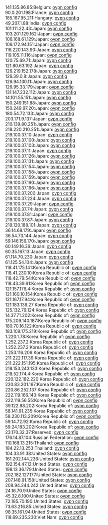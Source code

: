 141.135.86.85:Belgium: [ovpn config](vpn/141_135_86_85.ovpn)  
90.0.201.198:France: [ovpn config](vpn/90_0_201_198.ovpn)  
185.167.95.211:Hungary: [ovpn config](vpn/185_167_95_211.ovpn)  
49.207.1.88:India: [ovpn config](vpn/49_207_1_88.ovpn)  
101.111.22.43:Japan: [ovpn config](vpn/101_111_22_43.ovpn)  
103.201.129.162:Japan: [ovpn config](vpn/103_201_129_162.ovpn)  
106.168.61.129:Japan: [ovpn config](vpn/106_168_61_129.ovpn)  
106.172.94.151:Japan: [ovpn config](vpn/106_172_94_151.ovpn)  
116.220.143.90:Japan: [ovpn config](vpn/116_220_143_90.ovpn)  
119.105.11.116:Japan: [ovpn config](vpn/119_105_11_116.ovpn)  
120.75.69.71:Japan: [ovpn config](vpn/120_75_69_71.ovpn)  
121.80.63.192:Japan: [ovpn config](vpn/121_80_63_192.ovpn)  
126.219.152.178:Japan: [ovpn config](vpn/126_219_152_178.ovpn)  
126.39.0.8:Japan: [ovpn config](vpn/126_39_0_8.ovpn)  
126.94.130.11:Japan: [ovpn config](vpn/126_94_130_11.ovpn)  
126.95.33.179:Japan: [ovpn config](vpn/126_95_33_179.ovpn)  
131.147.232.112:Japan: [ovpn config](vpn/131_147_232_112.ovpn)  
14.101.55.151:Japan: [ovpn config](vpn/14_101_55_151.ovpn)  
150.249.151.88:Japan: [ovpn config](vpn/150_249_151_88.ovpn)  
150.249.97.20:Japan: [ovpn config](vpn/150_249_97_20.ovpn)  
180.54.72.133:Japan: [ovpn config](vpn/180_54_72_133.ovpn)  
203.171.9.137:Japan: [ovpn config](vpn/203_171_9_137.ovpn)  
210.139.80.251:Japan: [ovpn config](vpn/210_139_80_251.ovpn)  
218.220.210.251:Japan: [ovpn config](vpn/218_220_210_251.ovpn)  
219.100.37.10:Japan: [ovpn config](vpn/219_100_37_10.ovpn)  
219.100.37.100:Japan: [ovpn config](vpn/219_100_37_100.ovpn)  
219.100.37.103:Japan: [ovpn config](vpn/219_100_37_103.ovpn)  
219.100.37.11:Japan: [ovpn config](vpn/219_100_37_11.ovpn)  
219.100.37.126:Japan: [ovpn config](vpn/219_100_37_126.ovpn)  
219.100.37.131:Japan: [ovpn config](vpn/219_100_37_131.ovpn)  
219.100.37.154:Japan: [ovpn config](vpn/219_100_37_154.ovpn)  
219.100.37.158:Japan: [ovpn config](vpn/219_100_37_158.ovpn)  
219.100.37.159:Japan: [ovpn config](vpn/219_100_37_159.ovpn)  
219.100.37.190:Japan: [ovpn config](vpn/219_100_37_190.ovpn)  
219.100.37.196:Japan: [ovpn config](vpn/219_100_37_196.ovpn)  
219.100.37.200:Japan: [ovpn config](vpn/219_100_37_200.ovpn)  
219.100.37.224:Japan: [ovpn config](vpn/219_100_37_224.ovpn)  
219.100.37.29:Japan: [ovpn config](vpn/219_100_37_29.ovpn)  
219.100.37.74:Japan: [ovpn config](vpn/219_100_37_74.ovpn)  
219.100.37.81:Japan: [ovpn config](vpn/219_100_37_81.ovpn)  
219.100.37.87:Japan: [ovpn config](vpn/219_100_37_87.ovpn)  
219.120.188.101:Japan: [ovpn config](vpn/219_120_188_101.ovpn)  
36.14.68.179:Japan: [ovpn config](vpn/36_14_68_179.ovpn)  
36.54.73.144:Japan: [ovpn config](vpn/36_54_73_144.ovpn)  
59.146.156.170:Japan: [ovpn config](vpn/59_146_156_170.ovpn)  
60.149.16.36:Japan: [ovpn config](vpn/60_149_16_36.ovpn)  
60.35.167.13:Japan: [ovpn config](vpn/60_35_167_13.ovpn)  
61.114.70.230:Japan: [ovpn config](vpn/61_114_70_230.ovpn)  
61.125.54.104:Japan: [ovpn config](vpn/61_125_54_104.ovpn)  
118.41.175.141:Korea Republic of: [ovpn config](vpn/118_41_175_141.ovpn)  
118.41.230.10:Korea Republic of: [ovpn config](vpn/118_41_230_10.ovpn)  
118.42.79.54:Korea Republic of: [ovpn config](vpn/118_42_79_54.ovpn)  
118.43.39.61:Korea Republic of: [ovpn config](vpn/118_43_39_61.ovpn)  
121.157.176.4:Korea Republic of: [ovpn config](vpn/121_157_176_4.ovpn)  
121.160.10.154:Korea Republic of: [ovpn config](vpn/121_160_10_154.ovpn)  
121.167.17.94:Korea Republic of: [ovpn config](vpn/121_167_17_94.ovpn)  
121.183.136.27:Korea Republic of: [ovpn config](vpn/121_183_136_27.ovpn)  
125.132.79.124:Korea Republic of: [ovpn config](vpn/125_132_79_124.ovpn)  
14.37.71.202:Korea Republic of: [ovpn config](vpn/14_37_71_202.ovpn)  
175.209.140.187:Korea Republic of: [ovpn config](vpn/175_209_140_187.ovpn)  
180.70.16.122:Korea Republic of: [ovpn config](vpn/180_70_16_122.ovpn)  
183.109.175.219:Korea Republic of: [ovpn config](vpn/183_109_175_219.ovpn)  
1.220.1.78:Korea Republic of: [ovpn config](vpn/1_220_1_78.ovpn)  
1.252.237.2:Korea Republic of: [ovpn config](vpn/1_252_237_2.ovpn)  
1.252.237.2:Korea Republic of: [ovpn config](vpn/1_252_237_2.ovpn)  
1.253.116.206:Korea Republic of: [ovpn config](vpn/1_253_116_206.ovpn)  
211.222.117.39:Korea Republic of: [ovpn config](vpn/211_222_117_39.ovpn)  
211.222.151.195:Korea Republic of: [ovpn config](vpn/211_222_151_195.ovpn)  
218.153.243.133:Korea Republic of: [ovpn config](vpn/218_153_243_133.ovpn)  
218.52.174.4:Korea Republic of: [ovpn config](vpn/218_52_174_4.ovpn)  
220.122.182.220:Korea Republic of: [ovpn config](vpn/220_122_182_220.ovpn)  
220.83.201.167:Korea Republic of: [ovpn config](vpn/220_83_201_167.ovpn)  
220.86.252.137:Korea Republic of: [ovpn config](vpn/220_86_252_137.ovpn)  
222.119.166.140:Korea Republic of: [ovpn config](vpn/222_119_166_140.ovpn)  
222.119.56.55:Korea Republic of: [ovpn config](vpn/222_119_56_55.ovpn)  
39.122.88.202:Korea Republic of: [ovpn config](vpn/39_122_88_202.ovpn)  
58.141.61.235:Korea Republic of: [ovpn config](vpn/58_141_61_235.ovpn)  
58.230.113.209:Korea Republic of: [ovpn config](vpn/58_230_113_209.ovpn)  
59.14.72.92:Korea Republic of: [ovpn config](vpn/59_14_72_92.ovpn)  
59.24.183.202:Korea Republic of: [ovpn config](vpn/59_24_183_202.ovpn)  
23.170.32.37:Reserved: [ovpn config](vpn/23_170_32_37.ovpn)  
176.14.87.104:Russian Federation: [ovpn config](vpn/176_14_87_104.ovpn)  
110.168.13.215:Thailand: [ovpn config](vpn/110_168_13_215.ovpn)  
184.22.13.253:Thailand: [ovpn config](vpn/184_22_13_253.ovpn)  
104.33.91.38:United States: [ovpn config](vpn/104_33_91_38.ovpn)  
161.202.144.236:United States: [ovpn config](vpn/161_202_144_236.ovpn)  
192.154.47.12:United States: [ovpn config](vpn/192_154_47_12.ovpn)  
198.13.36.179:United States: [ovpn config](vpn/198_13_36_179.ovpn)  
202.182.127.177:United States: [ovpn config](vpn/202_182_127_177.ovpn)  
207.148.91.158:United States: [ovpn config](vpn/207_148_91_158.ovpn)  
208.94.244.242:United States: [ovpn config](vpn/208_94_244_242.ovpn)  
24.16.70.9:United States: [ovpn config](vpn/24_16_70_9.ovpn)  
45.32.8.100:United States: [ovpn config](vpn/45_32_8_100.ovpn)  
72.185.70.190:United States: [ovpn config](vpn/72_185_70_190.ovpn)  
73.63.216.85:United States: [ovpn config](vpn/73_63_216_85.ovpn)  
98.35.161.94:United States: [ovpn config](vpn/98_35_161_94.ovpn)  
118.69.235.230:Viet Nam: [ovpn config](vpn/118_69_235_230.ovpn)  
